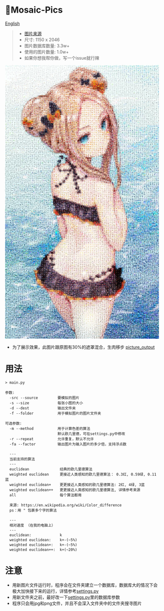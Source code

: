 # :white_square_button:Mosaic-Pics
[English](https://github.com/Redcxx/Mosaic-Pics/blob/master/README.md)
>-  [图片来源](https://twitter.com/sukemyon_443/status/1030028596339822594)
>-  尺寸: 1150 x 2046
>-  图片数据库数量: 3.3w+
>-  使用的图片数量: 1.0w+
>-  如果你想我帮你做，写一个issue就行辣


![例图](https://github.com/Redcxx/Mosaic-Pics/blob/master/picture_output/euclidean/picture_0.7.jpg)
- 为了展示效果，此图片跟原图有30%的遮罩混合，生肉移步 [picture_output](https://github.com/Redcxx/Mosaic-Pics/tree/master/picture_output)
# 用法
```
> main.py

参数:
  -src --source         要模拟的图片
  -s --size             每张小图的大小
  -d --dest             输出文件夹
  -f --folder           用于模拟图片的图片文件夹

可选参数:
  -m --method           用于计算色差的算法
                        默认欧几里德，可在settings.py中修改
  -r --repeat           允许重复，默认不允许
  -fa --factor          输出图片为输入图片的多少倍，支持浮点数

  ---
  当前支持的算法
  ---
  euclidean              经典的欧几里德算法
  weighted euclidean     更接近人类感知的欧几里德算法： 0.3红, 0.59绿, 0.11蓝
  weighted euclidean+    更更接近人类感知的欧几里德算法: 2红, 4绿, 3蓝
  weighted euclidean++   更更接近人类感知的欧几里德算法, 详情参考来源
  all                    每个算法都用

  来源: https://en.wikipedia.org/wiki/Color_difference
  ps：用 " 包裹多个字的算法

  ---
  相对速度 （在我的电脑上）
  ---
  euclidean:             k
  weighted euclidean:    k+-(~5%)
  weighted euclidean+:   k+-(~5%)
  weighted euclidean++:  k+(~20%)

```
# 注意
- 用新图片文件运行时，程序会在文件夹建立一个数据库，数据库大的情况下会极大加快接下来的运行，详情参考[settings.py](https://github.com/Redcxx/Mosaic-Pics/blob/master/settings.py)
- 用新文件夹之前，最好改一下[settings.py](https://github.com/Redcxx/Mosaic-Pics/blob/master/settings.py)里的数据库参数
- 程序只会用jpg和png文件，并且不会深入文件夹中的文件夹搜寻图片
